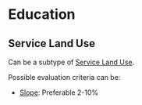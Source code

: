 # Education

## Service Land Use
Can be a subtype of [Service Land Use]().

Possible evaluation criteria can be:

* [Slope](): Preferable 2-10%